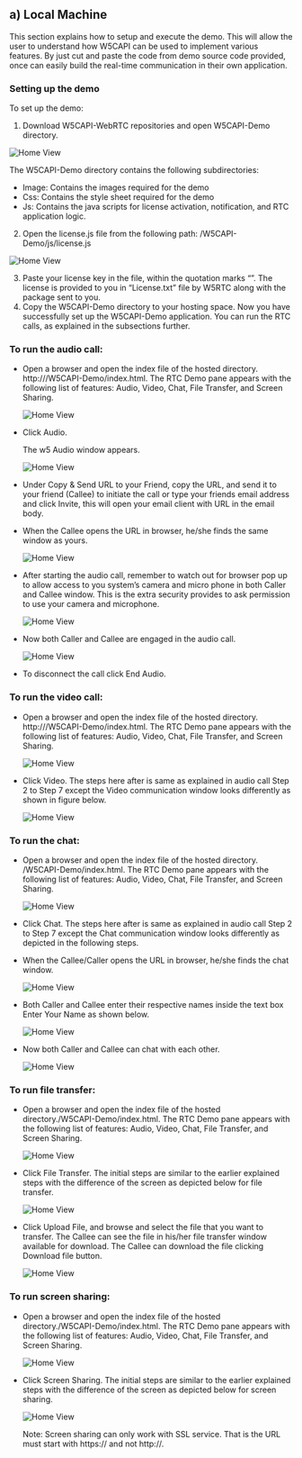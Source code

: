 ## a) Local Machine

This section explains how to setup and execute the demo. This will allow the user to understand how W5CAPI can be used to implement various features. By just cut and paste the code from demo source code provided, once can easily build the real-time communication in their own application.

### Setting up the demo

To set up the demo:

1. Download W5CAPI-WebRTC repositories and open W5CAPI-Demo directory.

![Home View](https://raw.githubusercontent.com/W5RTC/W5RTC_TechSupport/master/W5CAPI/docs/images/screen1.jpg)

The W5CAPI-Demo directory contains the following subdirectories:

 - Image: Contains the images required for the demo
 - Css: Contains the style sheet required for the demo
 - Js: Contains the java scripts for license activation, notification, and RTC application logic.
 
2. Open the license.js file from the following path: /W5CAPI-Demo/js/license.js

![Home View](https://raw.githubusercontent.com/W5RTC/W5RTC_TechSupport/master/W5CAPI/docs/images/editcode.jpg)

3. Paste your license key in the file, within the quotation marks “”. The license is provided to you in “License.txt” file by W5RTC along with the package sent to you.
4. Copy the W5CAPI-Demo directory to your hosting space.
Now you have successfully set up the W5CAPI-Demo application. You can run the RTC calls, as explained in the subsections further.

### To run the audio call:

- Open a browser and open the index file of the hosted directory. http://<domainName>/W5CAPI-Demo/index.html. The RTC Demo pane appears with the following list of features: Audio, Video, Chat, File Transfer, and Screen Sharing.

    ![Home View](https://raw.githubusercontent.com/W5RTC/W5RTC_TechSupport/master/W5CAPI/docs/images/capimenu.jpg)

- Click Audio.

    The w5 Audio window appears.
    
    ![Home View](https://raw.githubusercontent.com/W5RTC/W5RTC_TechSupport/master/W5CAPI/docs/images/capiaudio.jpg)
    
- Under Copy & Send URL to your Friend, copy the URL, and send it to your friend (Callee) to initiate the call or type your friends email address and click Invite, this will open your email client with URL in the email body.
- When the Callee opens the URL in browser, he/she finds the same window as yours.

    ![Home View](https://raw.githubusercontent.com/W5RTC/W5RTC_TechSupport/master/W5CAPI/docs/images/audiocall.jpg)

- After starting the audio call, remember to watch out for browser pop up to allow access to you system’s camera and micro phone in both Caller and Callee window. This is the extra security provides to ask permission to use your camera and microphone.

    ![Home View](https://raw.githubusercontent.com/W5RTC/W5RTC_TechSupport/master/W5CAPI/docs/images/allow.jpg)
    
- Now both Caller and Callee are engaged in the audio call.

    ![Home View](https://raw.githubusercontent.com/W5RTC/W5RTC_TechSupport/master/W5CAPI/docs/images/audioend.jpg)
    
- To disconnect the call click End Audio.

### To run the video call:

- Open a browser and open the index file of the hosted directory. http://<domainName>/W5CAPI-Demo/index.html. The RTC Demo pane appears with the following list of features: Audio, Video, Chat, File Transfer, and Screen Sharing.

    ![Home View](https://raw.githubusercontent.com/W5RTC/W5RTC_TechSupport/master/W5CAPI/docs/images/capimenu.jpg)

- Click Video. The steps here after is same as explained in audio call Step 2 to Step 7 except the Video communication window looks differently as shown in figure below.

    ![Home View](https://raw.githubusercontent.com/W5RTC/W5RTC_TechSupport/master/W5CAPI/docs/images/videonew.jpg)

### To run the chat:

- Open a browser and open the index file of the hosted directory.
<Hosting space directory>/W5CAPI-Demo/index.html. The RTC Demo pane appears with the following list of features: Audio, Video, Chat, File Transfer, and Screen Sharing.

    ![Home View](https://raw.githubusercontent.com/W5RTC/W5RTC_TechSupport/master/W5CAPI/docs/images/capimenu.jpg)
    
- Click Chat. The steps here after is same as explained in audio call Step 2 to Step 7 except the Chat communication window looks differently as depicted in the following steps.

- When the Callee/Caller opens the URL in browser, he/she finds the chat window.

    ![Home View](https://raw.githubusercontent.com/W5RTC/W5RTC_TechSupport/master/W5CAPI/docs/images/chat1.jpg)
    
- Both Caller and Callee enter their respective names inside the text box Enter Your Name as shown below.

    ![Home View](https://raw.githubusercontent.com/W5RTC/W5RTC_TechSupport/master/W5CAPI/docs/images/chat2.jpg)
    
- Now both Caller and Callee can chat with each other.

    ![Home View](https://raw.githubusercontent.com/W5RTC/W5RTC_TechSupport/master/W5CAPI/docs/images/chat3.jpg)
    
### To run file transfer:

- Open a browser and open the index file of the hosted directory.<hosting space directory>/W5CAPI-Demo/index.html. The RTC Demo pane appears with the following list of features: Audio, Video, Chat, File Transfer, and Screen Sharing.

    ![Home View](https://raw.githubusercontent.com/W5RTC/W5RTC_TechSupport/master/W5CAPI/docs/images/capimenu.jpg)
    
- Click File Transfer. The initial steps are similar to the earlier explained steps with the difference of the screen as depicted below for file transfer.

    ![Home View](https://raw.githubusercontent.com/W5RTC/W5RTC_TechSupport/master/W5CAPI/docs/images/trans1.jpg)
    
- Click Upload File, and browse and select the file that you want to transfer.
The Callee can see the file in his/her file transfer window available for download. The Callee can download the file clicking Download file button.

    ![Home View](https://raw.githubusercontent.com/W5RTC/W5RTC_TechSupport/master/W5CAPI/docs/images/trans2.jpg)
    
### To run screen sharing:

- Open a browser and open the index file of the hosted directory.<hosting space directory>/W5CAPI-Demo/index.html. The RTC Demo pane appears with the following list of features: Audio, Video, Chat, File Transfer, and Screen Sharing.

    ![Home View](https://raw.githubusercontent.com/W5RTC/W5RTC_TechSupport/master/W5CAPI/docs/images/capimenu.jpg)
    
- Click Screen Sharing. The initial steps are similar to the earlier explained steps with the difference of the screen as depicted below for screen sharing.

    ![Home View](https://raw.githubusercontent.com/W5RTC/W5RTC_TechSupport/master/W5CAPI/docs/images/share1.jpg)
    
    Note:	Screen sharing can only work with SSL service. That is the URL must start with https:// and not http://.
    
